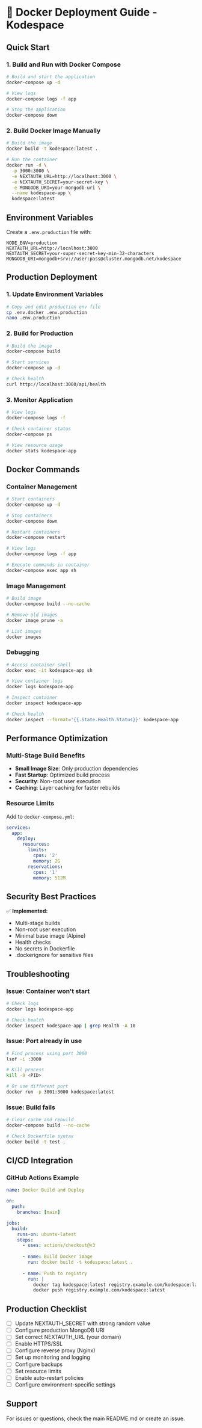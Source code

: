 # 🐳 Docker Deployment Guide - Kodespace

## Quick Start

### 1. Build and Run with Docker Compose

```bash
# Build and start the application
docker-compose up -d

# View logs
docker-compose logs -f app

# Stop the application
docker-compose down
```

### 2. Build Docker Image Manually

```bash
# Build the image
docker build -t kodespace:latest .

# Run the container
docker run -d \
  -p 3000:3000 \
  -e NEXTAUTH_URL=http://localhost:3000 \
  -e NEXTAUTH_SECRET=your-secret-key \
  -e MONGODB_URI=your-mongodb-uri \
  --name kodespace-app \
  kodespace:latest
```

## Environment Variables

Create a `.env.production` file with:

```env
NODE_ENV=production
NEXTAUTH_URL=http://localhost:3000
NEXTAUTH_SECRET=your-super-secret-key-min-32-characters
MONGODB_URI=mongodb+srv://user:pass@cluster.mongodb.net/kodespace
```

## Production Deployment

### 1. Update Environment Variables

```bash
# Copy and edit production env file
cp .env.docker .env.production
nano .env.production
```

### 2. Build for Production

```bash
# Build the image
docker-compose build

# Start services
docker-compose up -d

# Check health
curl http://localhost:3000/api/health
```

### 3. Monitor Application

```bash
# View logs
docker-compose logs -f

# Check container status
docker-compose ps

# View resource usage
docker stats kodespace-app
```

## Docker Commands

### Container Management

```bash
# Start containers
docker-compose up -d

# Stop containers
docker-compose down

# Restart containers
docker-compose restart

# View logs
docker-compose logs -f app

# Execute commands in container
docker-compose exec app sh
```

### Image Management

```bash
# Build image
docker-compose build --no-cache

# Remove old images
docker image prune -a

# List images
docker images
```

### Debugging

```bash
# Access container shell
docker exec -it kodespace-app sh

# View container logs
docker logs kodespace-app

# Inspect container
docker inspect kodespace-app

# Check health
docker inspect --format='{{.State.Health.Status}}' kodespace-app
```

## Performance Optimization

### Multi-Stage Build Benefits

- **Small Image Size**: Only production dependencies
- **Fast Startup**: Optimized build process
- **Security**: Non-root user execution
- **Caching**: Layer caching for faster rebuilds

### Resource Limits

Add to `docker-compose.yml`:

```yaml
services:
  app:
    deploy:
      resources:
        limits:
          cpus: '2'
          memory: 2G
        reservations:
          cpus: '1'
          memory: 512M
```

## Security Best Practices

✅ **Implemented:**

- Multi-stage builds
- Non-root user execution
- Minimal base image (Alpine)
- Health checks
- No secrets in Dockerfile
- .dockerignore for sensitive files

## Troubleshooting

### Issue: Container won't start

```bash
# Check logs
docker logs kodespace-app

# Check health
docker inspect kodespace-app | grep Health -A 10
```

### Issue: Port already in use

```bash
# Find process using port 3000
lsof -i :3000

# Kill process
kill -9 <PID>

# Or use different port
docker run -p 3001:3000 kodespace:latest
```

### Issue: Build fails

```bash
# Clear cache and rebuild
docker-compose build --no-cache

# Check Dockerfile syntax
docker build -t test .
```

## CI/CD Integration

### GitHub Actions Example

```yaml
name: Docker Build and Deploy

on:
  push:
    branches: [main]

jobs:
  build:
    runs-on: ubuntu-latest
    steps:
      - uses: actions/checkout@v3
      
      - name: Build Docker image
        run: docker build -t kodespace:latest .
      
      - name: Push to registry
        run: |
          docker tag kodespace:latest registry.example.com/kodespace:latest
          docker push registry.example.com/kodespace:latest
```

## Production Checklist

- [ ] Update NEXTAUTH_SECRET with strong random value
- [ ] Configure production MongoDB URI
- [ ] Set correct NEXTAUTH_URL (your domain)
- [ ] Enable HTTPS/SSL
- [ ] Configure reverse proxy (Nginx)
- [ ] Set up monitoring and logging
- [ ] Configure backups
- [ ] Set resource limits
- [ ] Enable auto-restart policies
- [ ] Configure environment-specific settings

## Support

For issues or questions, check the main README.md or create an issue.
